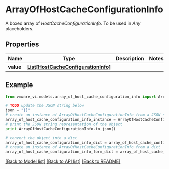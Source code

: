 # ArrayOfHostCacheConfigurationInfo

A boxed array of *HostCacheConfigurationInfo*. To be used in *Any* placeholders. 

## Properties
Name | Type | Description | Notes
------------ | ------------- | ------------- | -------------
**value** | [**List[HostCacheConfigurationInfo]**](HostCacheConfigurationInfo.md) |  | 

## Example

```python
from vmware_vi.models.array_of_host_cache_configuration_info import ArrayOfHostCacheConfigurationInfo

# TODO update the JSON string below
json = "{}"
# create an instance of ArrayOfHostCacheConfigurationInfo from a JSON string
array_of_host_cache_configuration_info_instance = ArrayOfHostCacheConfigurationInfo.from_json(json)
# print the JSON string representation of the object
print ArrayOfHostCacheConfigurationInfo.to_json()

# convert the object into a dict
array_of_host_cache_configuration_info_dict = array_of_host_cache_configuration_info_instance.to_dict()
# create an instance of ArrayOfHostCacheConfigurationInfo from a dict
array_of_host_cache_configuration_info_form_dict = array_of_host_cache_configuration_info.from_dict(array_of_host_cache_configuration_info_dict)
```
[[Back to Model list]](../README.md#documentation-for-models) [[Back to API list]](../README.md#documentation-for-api-endpoints) [[Back to README]](../README.md)


